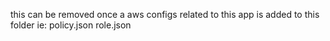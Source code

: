 this can be removed once a aws configs related to this app is added to this folder
ie:
policy.json
role.json
